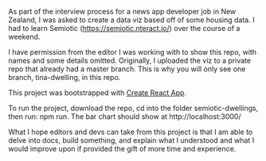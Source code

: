 As part of the interview process for a news app developer job in New Zealand, I was asked to create a data viz based off of some housing data. I had to learn Semiotic (https://semiotic.nteract.io/) over the course of a weekend.

I have permission from the editor I was working with to show this repo, with names and some details omitted. Originally, I uploaded the viz to a private repo that already had a master branch. This is why you will only see one branch, tina-dwelling, in this repo. 

This project was bootstrapped with [Create React App](https://github.com/facebookincubator/create-react-app).

To run the project, download the repo, cd into the folder semiotic-dwellings, then run: npm run. The bar chart should show at http://localhost:3000/

What I hope editors and devs can take from this project is that I am able to delve into docs, build something, and explain what I understood and what I would improve upon if provided the gift of more time and experience. 

